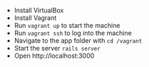 - Install VirtualBox
- Install Vagrant
- Run `vagrant up` to start the machine
- Run `vagrant ssh` to log into the machine
- Navigate to the app folder with `cd /vagrant`
- Start the server `rails server`
- Open http://localhost:3000
